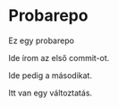 # Probarepo
Ez egy probarepo

Ide írom az első commit-ot.

Ide pedig a másodikat.

Itt van egy változtatás.
